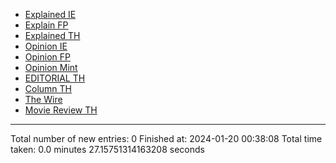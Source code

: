 - [Explained IE](markdown_files/Explained_IE.md)
- [Explain FP](markdown_files/Explain_FP.md)
- [Explained TH](markdown_files/Explained_TH.md)
- [Opinion IE](markdown_files/Opinion_IE.md)
- [Opinion FP](markdown_files/Opinion_FP.md)
- [Opinion Mint](markdown_files/Opinion_Mint.md)
- [EDITORIAL TH](markdown_files/EDITORIAL_TH.md)
- [Column TH](markdown_files/Column_TH.md)
- [The Wire](markdown_files/The_Wire.md)
- [Movie Review TH](markdown_files/Movie_Review_TH.md)



 ************************************************* 
Total number of new entries: 0
Finished at: 2024-01-20 00:38:08
Total time taken: 0.0 minutes 27.15751314163208 seconds
